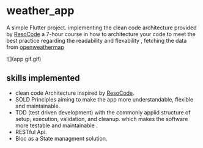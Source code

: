 # weather_app

A simple Flutter project. implementing the clean code architecture provided by [ResoCode](https://resocoder.com/flutter-clean-architecture-tdd/) a 7-hour course in how to architecture your code to meet the best practice regarding the readability and flexability , fetching the data from [openweathermap](https://openweathermap.org/api)

![](app gif.gif)

## skills implemented 
- clean code Architecture inspired by [ResoCode](https://resocoder.com/).
- SOLD Principles aiming to make the app more understandable, flexible and maintainable.
- TDD (test driven development) with the commonly applid structure of setup,  execution,        validation, and cleanup. which makes the software more testable and maintainable .
- RESTful Api.
- Bloc as a State managment solution.



